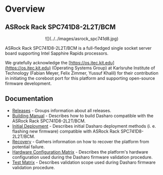 # Overview

## ASRock Rack SPC741D8-2L2T/BCM

<center>
![](../../images/asrock_spc741d8.jpg)
</center>

ASRock Rack SPC741D8-2L2T/BCM is a full-fledged single socket server board
supporting Intel Sapphire Rapids processors.

We gratefully acknowledge the [https://os.itec.kit.edu](https://os.itec.kit.edu)
(Operating Systems Group) at Karlsruhe Institute of Technology (Fabian Meyer,
Felix Zimmer, Yussuf Khalil) for their contribution in initiating the coreboot
port for this platform and supporting open-source firmware development.

## Documentation

- [Releases](./releases.md) - Groups information about all releases.
- [Building Manual](./building-manual.md) - Describes how to build Dasharo
  compatible with the ASRock Rack SPC741D8-2L2T/BCM.
- [Initial Deployment](./initial-deployment.md) - Describes initial Dasharo
  deployment methods (i. e. flashing new firmware) compatible with ASRock Rack
  SPC741D8-2L2T/BCM.
- [Recovery](./recovery.md) - Gathers information on how to recover the platform
    from potential failure.
- [Hardware Configuration Matrix](./hardware-matrix.md) - Describes the
    platform's hardware configuration used during the Dasharo firmware
    validation procedure.
- [Test Matrix](./test-matrix.md) - Describes validation scope used during
    Dasharo firmware validation procedure.
